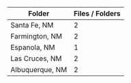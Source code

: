 | Folder          |   Files / Folders |
|-----------------|-------------------|
| Santa Fe, NM    |                 2 |
| Farmington, NM  |                 2 |
| Espanola, NM    |                 1 |
| Las Cruces, NM  |                 2 |
| Albuquerque, NM |                 2 |